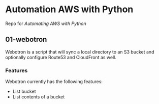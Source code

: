 # Automation AWS with Python

Repo for *Automating AWS with Python*

## 01-webotron

Webotron is a script that will sync a local directory to an S3 bucket and optionally configure Route53 and CloudFront as well.

### Features

Webotron currently has the following features:
- List bucket
- List contents of a bucket


